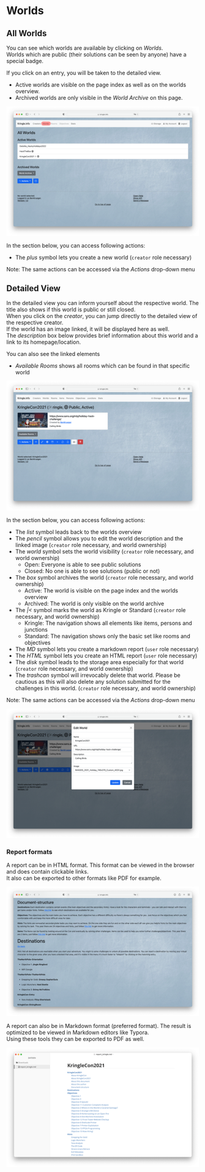 # Worlds

## All Worlds

You can see which worlds are available by clicking on *Worlds*.  
Worlds which are public (their solutions can be seen by anyone) have a special badge.  

If you click on an entry, you will be taken to the detailed view.  

- Active worlds are visible on the page index as well as on the worlds overview.
- Archived worlds are only visible in the *World Archive* on this page.

![All Worlds](./img/worlds_all.png)

In the section below, you can access following actions:  

- The *plus* symbol lets you create a new world (`creator` role necessary)

Note: The same actions can be accessed via the *Actions* drop-down menu

## Detailed View

In the detailed view you can inform yourself about the respective world. The title also shows if this world is public or still closed.    
When you click on the *creator*, you can jump directly to the detailed view of the respective creator.  
If the world has an image linked, it will be displayed here as well.  
The *description* box below provides brief information about this world and a link to its homepage/location.  

You can also see the linked elements

- *Available Rooms* shows all rooms which can be found in that specific world

![World Detail 1](./img/worlds_detail.png)

In the section below, you can access following actions:  

- The *list* symbol leads back to the worlds overview
- The *pencil* symbol allows you to edit the world description and the linked image (`creator` role necessary, and world ownership)
- The *world* symbol sets the world visibility (`creator` role necessary, and world ownership)
  - Open: Everyone is able to see public solutions
  - Closed: No one is able to see solutions (public or not)
- The *box* symbol archives the world (`creator` role necessary, and world ownership)
  - Active: The world is visible on the page index and the worlds overview
  - Archived: The world is only visible on the world archive
- The *|<* symbol marks the world as Kringle or Standard (`creator` role necessary, and world ownership)
  - Kringle: The navigation shows all elements like items, persons and junctions
  - Standard: The navigation shows only the basic set like rooms and objectives
- The *MD* symbol lets you create a markdown report (`user` role necessary)
- The *HTML* symbol lets you create an HTML report (`user` role necessary)
- The *disk* symbol leads to the storage area especially for that world (`creator` role necessary, and world ownership)
- The *trashcan* symbol will irrevocably delete that world. Please be cautious as this will also delete any solution submitted for the challenges in this world. (`creator` role necessary, and world ownership)

Note: The same actions can be accessed via the *Actions* drop-down menu

![World Detail 2](./img/worlds_detail2.png)

### Report formats

A report can be in HTML format. This format can be viewed in the browser and does contain clickable links.  
It also can be exported to other formats like PDF for example.

![World Detail 2](./img/worlds_report.png)

A report can also be in Markdown format (preferred format). The result is optimized to be viewed in Markdown editors like Typora.  
Using these tools they can be exported to PDF as well.

![World Detail 2](./img/worlds_report2.png)

